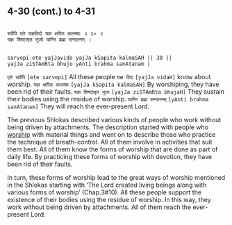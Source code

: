 ## 4-30 (cont.) to 4-31


```shloka-sa

सर्वेपि एते यज्ञविदो यज्ञ क्षपित कल्मषाः ॥ ३० ॥
यज्ञ शिष्टामृत भुजो यान्ति ब्रह्म सनातनम् ।

```
```shloka-sa-hk

sarvepi ete yajJavido yajJa kSapita kalmaSAH || 30 ||
yajJa ziSTAmRta bhujo yAnti brahma sanAtanam |

```
`एते सर्वेपि` `[ete sarvepi]` All these people `यज्ञ विदः` `[yajJa vidaH]` know about worship. `यज्ञ क्षपित कल्मषाः` `[yajJa kSapita kalmaSAH]` By worshiping, they have been rid of their faults. `यज्ञ शिष्टामृत भुजः` `[yajJa ziSTAmRta bhujaH]` They sustain their bodies using the residue of worship. `यान्ति ब्रह्म सनातनम्` `[yAnti brahma sanAtanam]` They will reach the ever-present Lord.

The previous Shlokas described various kinds of people who work without being driven by attachments. The description started with people who 
[worship](3-9.md#yajna)
 with material things and went on to describe those who practice the technique of breath-control. All of them involve in activities that suit them best. All of them know the forms of worship that are done as part of daily life. By practicing these forms of worship with devotion, they have been rid of their faults.

In turn, these forms of worship lead to the great ways of worship mentioned in the Shlokas starting with ‘The Lord created living beings along with various forms of worship’ (Chap.3#10). All these people support the existence of their bodies using the residue of worship. In this way, they work without being driven by attachments. All of them reach the ever-present Lord.


